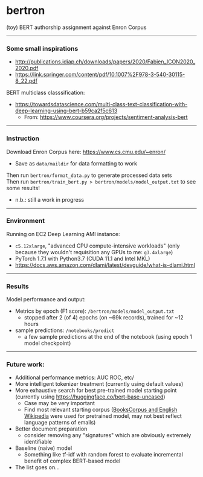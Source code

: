 # bertron
(toy) BERT authorship assignment against Enron Corpus

------------
### Some small inspirations  
- http://publications.idiap.ch/downloads/papers/2020/Fabien_ICON2020_2020.pdf
- https://link.springer.com/content/pdf/10.1007%2F978-3-540-30115-8_22.pdf

BERT multiclass classsification:
- https://towardsdatascience.com/multi-class-text-classification-with-deep-learning-using-bert-b59ca2f5c613
  - From: https://www.coursera.org/projects/sentiment-analysis-bert

------------------
### Instruction
Download Enron Corpus here: https://www.cs.cmu.edu/~enron/
 - Save as `data/maildir` for data formatting to work  

Then run `bertron/format_data.py` to generate processed data sets  
Then run `bertron/train_bert.py > bertron/models/model_output.txt` to see some results!
- n.b.: still a work in progress

------------------
### Environment
Running on EC2 Deep Learning AMI instance:  
- `c5.12xlarge`, "advanced CPU compute-intensive workloads" (only because they wouldn't requisition any GPUs to me: `g3.4xlarge`)  
- PyTorch 1.7.1 with Python3.7 (CUDA 11.1 and Intel MKL)  
- https://docs.aws.amazon.com/dlami/latest/devguide/what-is-dlami.html  

------------------
### Results
Model performance and output:
- Metrics by epoch (F1 score): `/bertron/models/model_output.txt`
  - stopped after 2 (of 4) epochs (on ~69k records), trained for ~12 hours
- sample predictions: `/notebooks/predict`
  - a few sample predictions at the end of the notebook (using epoch 1 model checkpoint)

------------------
### Future work:
- Additional performance metrics: AUC ROC, etc/
- More intelligent tokenizer treatment (currently using default values)
- More exhaustive search for best pre-trained model starting point (currently using https://huggingface.co/bert-base-uncased)
  - Case may be very important
  - Find most relevant starting corpus ([BooksCorpus and English Wikipedia](https://arxiv.org/pdf/1810.04805.pdf) were used for pretrained model, may not best reflect language patterns of emails)
- Better document preparation
  - consider removing any "signatures" which are obviously extremely identifiable
- Baseline (naive) model
  - Something like tf-idf with random forest to evaluate incremental benefit of complex BERT-based model
- The list goes on...

